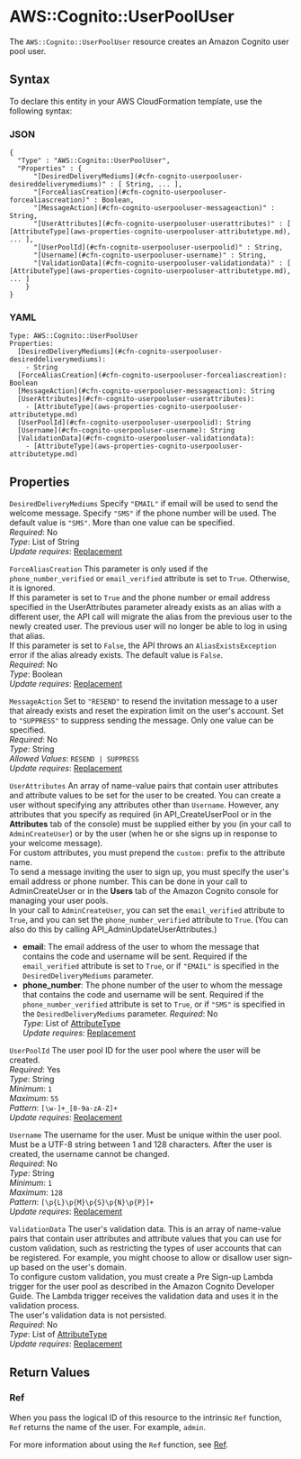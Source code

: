 # AWS::Cognito::UserPoolUser<a name="aws-resource-cognito-userpooluser"></a>

The `AWS::Cognito::UserPoolUser` resource creates an Amazon Cognito user pool user\.

## Syntax<a name="aws-resource-cognito-userpooluser-syntax"></a>

To declare this entity in your AWS CloudFormation template, use the following syntax:

### JSON<a name="aws-resource-cognito-userpooluser-syntax.json"></a>

```
{
  "Type" : "AWS::Cognito::UserPoolUser",
  "Properties" : {
      "[DesiredDeliveryMediums](#cfn-cognito-userpooluser-desireddeliverymediums)" : [ String, ... ],
      "[ForceAliasCreation](#cfn-cognito-userpooluser-forcealiascreation)" : Boolean,
      "[MessageAction](#cfn-cognito-userpooluser-messageaction)" : String,
      "[UserAttributes](#cfn-cognito-userpooluser-userattributes)" : [ [AttributeType](aws-properties-cognito-userpooluser-attributetype.md), ... ],
      "[UserPoolId](#cfn-cognito-userpooluser-userpoolid)" : String,
      "[Username](#cfn-cognito-userpooluser-username)" : String,
      "[ValidationData](#cfn-cognito-userpooluser-validationdata)" : [ [AttributeType](aws-properties-cognito-userpooluser-attributetype.md), ... ]
    }
}
```

### YAML<a name="aws-resource-cognito-userpooluser-syntax.yaml"></a>

```
Type: AWS::Cognito::UserPoolUser
Properties: 
  [DesiredDeliveryMediums](#cfn-cognito-userpooluser-desireddeliverymediums): 
    - String
  [ForceAliasCreation](#cfn-cognito-userpooluser-forcealiascreation): Boolean
  [MessageAction](#cfn-cognito-userpooluser-messageaction): String
  [UserAttributes](#cfn-cognito-userpooluser-userattributes): 
    - [AttributeType](aws-properties-cognito-userpooluser-attributetype.md)
  [UserPoolId](#cfn-cognito-userpooluser-userpoolid): String
  [Username](#cfn-cognito-userpooluser-username): String
  [ValidationData](#cfn-cognito-userpooluser-validationdata): 
    - [AttributeType](aws-properties-cognito-userpooluser-attributetype.md)
```

## Properties<a name="aws-resource-cognito-userpooluser-properties"></a>

`DesiredDeliveryMediums`  <a name="cfn-cognito-userpooluser-desireddeliverymediums"></a>
Specify `"EMAIL"` if email will be used to send the welcome message\. Specify `"SMS"` if the phone number will be used\. The default value is `"SMS"`\. More than one value can be specified\.  
*Required*: No  
*Type*: List of String  
*Update requires*: [Replacement](https://docs.aws.amazon.com/AWSCloudFormation/latest/UserGuide/using-cfn-updating-stacks-update-behaviors.html#update-replacement)

`ForceAliasCreation`  <a name="cfn-cognito-userpooluser-forcealiascreation"></a>
This parameter is only used if the `phone_number_verified` or `email_verified` attribute is set to `True`\. Otherwise, it is ignored\.  
If this parameter is set to `True` and the phone number or email address specified in the UserAttributes parameter already exists as an alias with a different user, the API call will migrate the alias from the previous user to the newly created user\. The previous user will no longer be able to log in using that alias\.  
If this parameter is set to `False`, the API throws an `AliasExistsException` error if the alias already exists\. The default value is `False`\.  
*Required*: No  
*Type*: Boolean  
*Update requires*: [Replacement](https://docs.aws.amazon.com/AWSCloudFormation/latest/UserGuide/using-cfn-updating-stacks-update-behaviors.html#update-replacement)

`MessageAction`  <a name="cfn-cognito-userpooluser-messageaction"></a>
Set to `"RESEND"` to resend the invitation message to a user that already exists and reset the expiration limit on the user's account\. Set to `"SUPPRESS"` to suppress sending the message\. Only one value can be specified\.  
*Required*: No  
*Type*: String  
*Allowed Values*: `RESEND | SUPPRESS`  
*Update requires*: [Replacement](https://docs.aws.amazon.com/AWSCloudFormation/latest/UserGuide/using-cfn-updating-stacks-update-behaviors.html#update-replacement)

`UserAttributes`  <a name="cfn-cognito-userpooluser-userattributes"></a>
An array of name\-value pairs that contain user attributes and attribute values to be set for the user to be created\. You can create a user without specifying any attributes other than `Username`\. However, any attributes that you specify as required \(in API\_CreateUserPool or in the **Attributes** tab of the console\) must be supplied either by you \(in your call to `AdminCreateUser`\) or by the user \(when he or she signs up in response to your welcome message\)\.  
For custom attributes, you must prepend the `custom:` prefix to the attribute name\.  
To send a message inviting the user to sign up, you must specify the user's email address or phone number\. This can be done in your call to AdminCreateUser or in the **Users** tab of the Amazon Cognito console for managing your user pools\.  
In your call to `AdminCreateUser`, you can set the `email_verified` attribute to `True`, and you can set the `phone_number_verified` attribute to `True`\. \(You can also do this by calling API\_AdminUpdateUserAttributes\.\)  
+  **email**: The email address of the user to whom the message that contains the code and username will be sent\. Required if the `email_verified` attribute is set to `True`, or if `"EMAIL"` is specified in the `DesiredDeliveryMediums` parameter\.
+  **phone\_number**: The phone number of the user to whom the message that contains the code and username will be sent\. Required if the `phone_number_verified` attribute is set to `True`, or if `"SMS"` is specified in the `DesiredDeliveryMediums` parameter\.
*Required*: No  
*Type*: List of [AttributeType](aws-properties-cognito-userpooluser-attributetype.md)  
*Update requires*: [Replacement](https://docs.aws.amazon.com/AWSCloudFormation/latest/UserGuide/using-cfn-updating-stacks-update-behaviors.html#update-replacement)

`UserPoolId`  <a name="cfn-cognito-userpooluser-userpoolid"></a>
The user pool ID for the user pool where the user will be created\.  
*Required*: Yes  
*Type*: String  
*Minimum*: `1`  
*Maximum*: `55`  
*Pattern*: `[\w-]+_[0-9a-zA-Z]+`  
*Update requires*: [Replacement](https://docs.aws.amazon.com/AWSCloudFormation/latest/UserGuide/using-cfn-updating-stacks-update-behaviors.html#update-replacement)

`Username`  <a name="cfn-cognito-userpooluser-username"></a>
The username for the user\. Must be unique within the user pool\. Must be a UTF\-8 string between 1 and 128 characters\. After the user is created, the username cannot be changed\.  
*Required*: No  
*Type*: String  
*Minimum*: `1`  
*Maximum*: `128`  
*Pattern*: `[\p{L}\p{M}\p{S}\p{N}\p{P}]+`  
*Update requires*: [Replacement](https://docs.aws.amazon.com/AWSCloudFormation/latest/UserGuide/using-cfn-updating-stacks-update-behaviors.html#update-replacement)

`ValidationData`  <a name="cfn-cognito-userpooluser-validationdata"></a>
The user's validation data\. This is an array of name\-value pairs that contain user attributes and attribute values that you can use for custom validation, such as restricting the types of user accounts that can be registered\. For example, you might choose to allow or disallow user sign\-up based on the user's domain\.  
To configure custom validation, you must create a Pre Sign\-up Lambda trigger for the user pool as described in the Amazon Cognito Developer Guide\. The Lambda trigger receives the validation data and uses it in the validation process\.  
The user's validation data is not persisted\.  
*Required*: No  
*Type*: List of [AttributeType](aws-properties-cognito-userpooluser-attributetype.md)  
*Update requires*: [Replacement](https://docs.aws.amazon.com/AWSCloudFormation/latest/UserGuide/using-cfn-updating-stacks-update-behaviors.html#update-replacement)

## Return Values<a name="aws-resource-cognito-userpooluser-return-values"></a>

### Ref<a name="aws-resource-cognito-userpooluser-return-values-ref"></a>

When you pass the logical ID of this resource to the intrinsic `Ref` function, `Ref` returns the name of the user\. For example, `admin`\.

For more information about using the `Ref` function, see [Ref](https://docs.aws.amazon.com/AWSCloudFormation/latest/UserGuide/intrinsic-function-reference-ref.html)\.